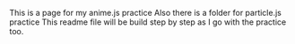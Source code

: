 This is a page for my anime.js practice
Also there is a folder for particle.js practice
This readme file will be build step by step as I go with the practice too. 
